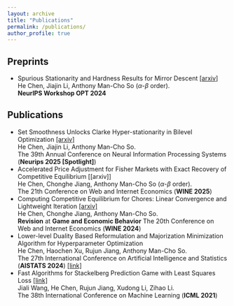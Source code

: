 ```yaml
---
layout: archive
title: "Publications"
permalink: /publications/
author_profile: true
---
```


## Preprints
- Spurious Stationarity and Hardness Results for Mirror Descent [[arxiv]](https://arxiv.org/abs/2404.08073) <br> He Chen, Jiajin Li, Anthony Man-Cho So ($\alpha$-$\beta$ order).<br>
**NeurIPS Workshop OPT 2024**


## Publications
- Set Smoothness Unlocks Clarke Hyper-stationarity in Bilevel Optimization [[arxiv]](http://arxiv.org/abs/2506.04587) <br> He Chen, Jiajin Li, Anthony Man-Cho So.<br>
The 39th Annual Conference on Neural Information Processing Systems (**Neurips 2025 [Spotlight]**)
- Accelerated Price Adjustment for Fisher Markets with Exact Recovery of Competitive Equilibrium [[arxiv]]<br>
He  Chen, Chonghe Jiang, Anthony Man-Cho So ($\alpha$-$\beta$ order).<br>
The 21th Conference on Web and Internet Economics (**WINE 2025**)
- Computing Competitive Equilibrium for Chores: Linear Convergence and Lightweight Iteration [[arxiv]](https://arxiv.org/abs/2410.04036)<br>
He  Chen, Chonghe Jiang, Anthony Man-Cho So. <br>
**Revision** at **Game and Economic Behavior**
The 20th Conference on Web and Internet Economics (**WINE 2024**)
- Lower-level Duality Based Reformulation and Majorization Minimization Algorithm for Hyperparameter Optimization <br>
He Chen, Haochen Xu, Rujun Jiang, Anthony Man-Cho So. <br>
The 27th International Conference on Artificial Intelligence and Statistics (**AISTATS 2024**) [[link]](https://proceedings.mlr.press/v238/chen24a.html)
- Fast Algorithms for Stackelberg Prediction Game with Least Squares Loss [[link]](https://proceedings.mlr.press/v139/wang21d.html) <br>
Jiali Wang, He Chen, Rujun Jiang, Xudong Li, Zihao Li. <br>
The 38th International Conference on Machine Learning (**ICML 2021**)
